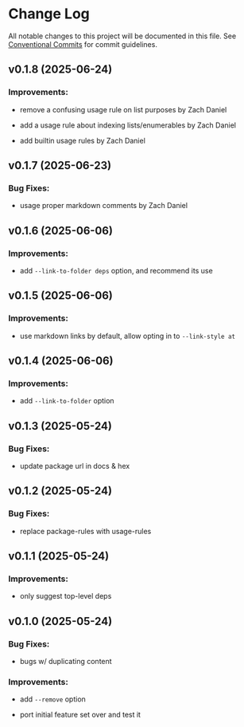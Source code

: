 # Change Log

All notable changes to this project will be documented in this file.
See [Conventional Commits](Https://conventionalcommits.org) for commit guidelines.

<!-- changelog -->

## v0.1.8 (2025-06-24)




### Improvements:

* remove a confusing usage rule on list purposes by Zach Daniel

* add a usage rule about indexing lists/enumerables by Zach Daniel

* add builtin usage rules by Zach Daniel

## v0.1.7 (2025-06-23)




### Bug Fixes:

* usage proper markdown comments by Zach Daniel

## v0.1.6 (2025-06-06)




### Improvements:

* add `--link-to-folder deps` option, and recommend its use

## v0.1.5 (2025-06-06)




### Improvements:

* use markdown links by default, allow opting in to `--link-style at`

## v0.1.4 (2025-06-06)




### Improvements:

* add `--link-to-folder` option

## v0.1.3 (2025-05-24)




### Bug Fixes:

* update package url in docs & hex

## v0.1.2 (2025-05-24)




### Bug Fixes:

* replace package-rules with usage-rules

## v0.1.1 (2025-05-24)




### Improvements:

* only suggest top-level deps

## v0.1.0 (2025-05-24)




### Bug Fixes:

* bugs w/ duplicating content

### Improvements:

* add `--remove` option

* port initial feature set over and test it
